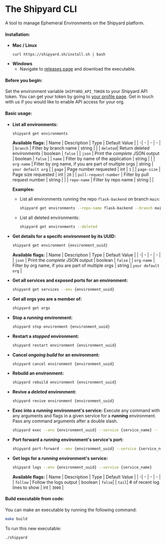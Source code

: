 # The Shipyard CLI

A tool to manage Ephemeral Environments on the Shipyard platform.

#### Installation:

- **Mac / Linux**
    ```
    curl https://shipyard.sh/install.sh | bash
    ```
- **Windows**
    - Navigate to [releases page](https://github.com/shipyardbuild/shipyard-cli/releases) and download the executable.

#### Before you begin:

Set the environment variable `SHIPYARD_API_TOKEN` to your Shipyard API token.
You can get your token by going to [your profile page](https://shipyard.build/profile). Get in touch with us if you would like to enable API access for your org.

#### Basic usage:
- **List all environments:**
    ```bash
    shipyard get environments
    ```
    **Available flags:**
    | Name | Description | Type | Default Value |
    | -| - | - | - |
    | `branch` | Filter by branch name | string | |
    | `deleted`| Return deleted environments | boolean | `false` |
    | `json` | Print the *complete* JSON output  | boolean | `false` |
    | `name` | Filter by name of the application | string | |
    | `org-name` | Filter by org name, if you are part of multiple orgs | string | `your default org` |
    | `page` | Page number requested | int | `1` |
    | `page-size` | Page size requested | int | `20` |
    | `pull-request-number` | Filter by pull request number | string |  |
    | `repo-name` | Filter by repo name | string |  |

    **Examples:**
    - List all environments running the repo `flask-backend` on branch `main`:
        ```bash
        shipyard get environments --repo-name flask-backend --branch main
        ```
    - List all deleted environments:
        ```bash
        shipyard get environments --deleted
        ```

- **Get details for a specifc environment by its UUID:**
    ```bash
    shipyard get environment {environment_uuid}
    ```
    **Available flags:**
    | Name | Description | Type | Default Value |
    | -| - | - | - |
    | `json` | Print the *complete* JSON output  | boolean | `false` |
    | `org-name` | Filter by org name, if you are part of multiple orgs | string | `your default org` |

- **Get all services and exposed ports for an environment:**
    ```bash
    shipyard get services --env {environment_uuid}
    ```
- **Get all orgs you are a member of:**
    ```bash
    shipyard get orgs
    ```
- **Stop a *running* environment:**
    ```bash
    shipyard stop environment {environment_uuid}
    ```
- **Restart a *stopped* environment:**
    ```bash
    shipyard restart environment {environment_uuid}
    ```
- **Cancel *ongoing build* for an environment:**
    ```bash
    shipyard cancel environment {environment_uuid}
    ```
- **Rebuild an environment:**
    ```bash
    shipyard rebuild environment {environment_uuid}
    ```
- **Revive a *deleted* environment:**
    ```bash
    shipyard revive environment {environment_uuid}
    ```
- **Exec into a *running* environment's service:**
   Execute any command with any arguments and flags in a given service for a **running** environment. Pass any command arguments after a double slash.
    ```bash
    shipyard exec --env {environment_uuid} --service {service_name} -- bash
    ```
- **Port forward a *running* environment's service's port:**
    ```bash
    shipyard port-forward --env {environment_uuid} --service {service_name} --ports 80:80
    ```
- **Get logs for a *running* environment's service:**
    ```bash
    shipyard logs --env {environment_uuid} --service {service_name}
    ```
    **Available flags:**
    | Name | Description | Type | Default Value |
    | -| - | - | - |
    | `follow` | Follow the logs output | boolean | `false`|
    | `tail`| # of recent log lines to show | int | `3000` |


#### Build executable from code:

You can make an executable by running the following command:
```bash
make build
```

To run this new executable:
```bash
./shipyard
```

